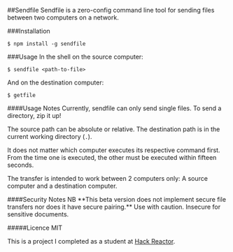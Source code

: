 
##Sendfile
Sendfile is a zero-config command line tool for sending files between two computers on a network.

###Installation
```shell
$ npm install -g sendfile
```

###Usage
In the shell on the source computer:

```shell
$ sendfile <path-to-file>
```


And on the destination computer:

```shell
$ getfile
```

####Usage Notes
Currently, sendfile can only send single files.  To send a directory, zip it up!

The source path can be absolute or relative.  The destination path is in the current working directory (`.`).

It does not matter which computer executes its respective command first.  From the time one is executed, the other must be executed within fifteen seconds.

The transfer is intended to work between 2 computers only:  A source computer and a destination computer.

####Security Notes
NB  \*\*This beta version does not implement secure file transfers nor does it have secure pairing.\*\*   Use with caution.  Insecure for sensitive documents.

#####Licence
MIT


This is a project I completed as a student at [Hack Reactor](http://hackreactor.com). 
